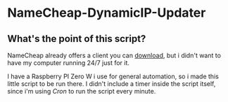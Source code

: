 # NameCheap-DynamicIP-Updater
## What's the point of this script?
NameCheap already offers a client you can [download](https://namecheap.simplekb.com/SiteContents/2-7C22D5236A4543EB827F3BD8936E153E/media/Dynamic%20DNS%20Client%20%202.0.0.7%20Beta.zip), but i didn't want to have my computer running 24/7 just for it.

I have a Raspberry PI Zero W i use for general automation, so i made this little script to be run there.
I didn't include a timer inside the script itself, since i'm using *Cron* to run the script every minute.
